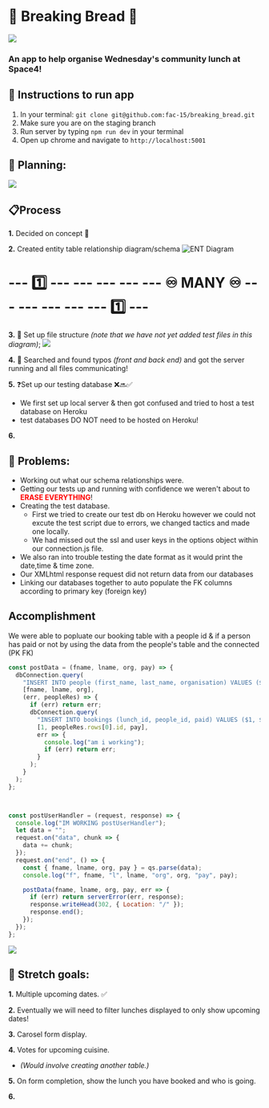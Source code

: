 # 🥖 Breaking Bread :bread: 

![](https://media.giphy.com/media/VWYtDQMcYLRuw/giphy.gif)
### An app to help organise Wednesday's community lunch at Space4!

## 💾 Instructions to run app
1. In your terminal:
    ```git clone git@github.com:fac-15/breaking_bread.git```
2. Make sure you are on the staging branch
3. Run server by typing ```npm run dev``` in your terminal
4. Open up chrome and navigate to  ```http://localhost:5001```    

## 📝 Planning:
![](https://lh3.googleusercontent.com/qCuGt3Jq6bsbi0v1XYC_PbcrF1974r6WvC1hBquWv3OO6GAW5dQ7Wb98310cg5Z8d8xvEIX6_LeCPzfcAdLlCTHWp6He0mPAvgKvYEk1EI74HCZaYupyG6rbA2BdFa_tqvIkYa6jz1wdV6o8ycHl459Xlni6D59bTLh9Y-9zjkeFQLGohdJ9TsYMxCz7tclhkKBGpzYHVg-alyKP_JmVaXxGziWQ2z-jRxue9vMsELak-JS33gOSsBNMAJSgtji-5eENLpGKSC5JUiibxb7QGCHbQvdtmR9CH7SNx5XhhPxY3madk0r03Q4GQWrMXF0P1jSU6Ro647djNbYfyZMfzJmju-MLbxUs4s9rXKoL2ct2Fw23An8xsaDffgyo2OSt-lcMkV4e8HYiZALEOmykuKKMvsQvzg7bLMn__n9EMXbcjzH1RD7RI3-tijccWI6e6SbRhi7rt_zHs6TpWD_fqtAnhm24biVJMcgCTxEF_2K8Pa9vQfHuBMxHUNIbawMBp-oPnzdngzfgatJUOnhF-0xl3R0DQWARrJt0YG1iYJPZjuTP_OXRtCf7Ac5LkDJgBcuk4mRH02KSvP0-k34jCY0NKynX5bRQh2BAWy74hmHB96fuhlxFjoAVrbojXTU0ORUfAbEKS8ibm6wisuU2mc96ew=w2444-h1374-no)



## :clipboard:Process 

**1.** Decided on concept 🤨

**2.** Created entity table relationship diagram/schema
![ENT Diagram](https://i.imgur.com/LUEL4P6.png)
# --- :one: --- --- --- --- --- ♾ **MANY** ♾ --- --- --- --- --- :one: ---

**3.** :notebook: Set up file structure _(note that we have not yet added test files in this diagram)_;
![](https://i.imgur.com/TVPisHG.jpg)

**4.** :mag_right: Searched and found typos _(front and back end)_ and got the server running and all files communicating!

**5.** ❓Set up our testing database ❌🔜✅
- We first set up local server & then got confused and tried to host a test database on Heroku
- test databases DO NOT need to be hosted on Heroku!

**6.** 

## 🥴 Problems:

* Working out what our schema relationships were.
* Getting our tests up and running with confidence we weren't about to <span style="color:red;">**ERASE EVERYTHING**</span>!
* Creating the test database. 
    * First we tried to create our test db on Heroku however we could not excute the test script due to errors, we changed tactics and made one locally. 
    * We had missed out the ssl and user keys in the options object within our connection.js file. 
* We also ran into trouble testing the date format as it would print the date,time & time zone.
* Our XMLhtml response request did not return data from our databases
* Linking our databases together to auto populate the FK columns according to primary key (foreign key)


## Accomplishment

We were able to popluate our booking table with a people id & if a person has paid or not by using the data from the people's table and the connected (PK FK)

```javascript const dbConnection = require("../database/db_connection");
const postData = (fname, lname, org, pay) => {
  dbConnection.query(
    "INSERT INTO people (first_name, last_name, organisation) VALUES ($1, $2, $3) RETURNING id",
    [fname, lname, org],
    (err, peopleRes) => {
      if (err) return err;
      dbConnection.query(
        "INSERT INTO bookings (lunch_id, people_id, paid) VALUES ($1, $2, $3)",
        [1, peopleRes.rows[0].id, pay],
        err => {
          console.log("am i working");
          if (err) return err;
        }
      );
    }
  );
};



const postUserHandler = (request, response) => {
  console.log("IM WORKING postUserHandler");
  let data = "";
  request.on("data", chunk => {
    data += chunk;
  });
  request.on("end", () => {
    const { fname, lname, org, pay } = qs.parse(data);
    console.log("f", fname, "l", lname, "org", org, "pay", pay);

    postData(fname, lname, org, pay, err => {
      if (err) return serverError(err, response);
      response.writeHead(302, { Location: "/" });
      response.end();
    });
  });
};
```
![](https://i.imgur.com/BSZa8nE.png)



## 💬 Stretch goals: 

**1.** Multiple upcoming dates. ✅

**2.** Eventually we will need to filter lunches displayed to only show upcoming dates!

**3.** Carosel form display.

**4.** Votes for upcoming cuisine.
* _(Would involve creating another table.)_

**5.** On form completion, show the lunch you have booked and who is going.

**6.** 
